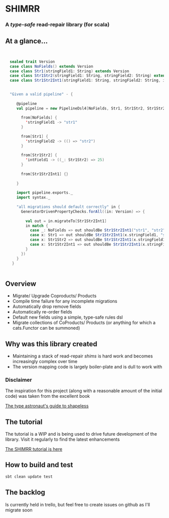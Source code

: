 # SHIMRR
### A *type-safe* read-repair library (for scala)

## At a glance...
```scala

   
  sealed trait Version
  case class NoFields() extends Version
  case class Str1(stringField1: String) extends Version
  case class Str1Str2(stringField1: String, stringField2: String) extends Version
  case class Str1Str2Int1(stringField1: String, stringField2: String, intField1: Int) extends Version 
  

  "Given a valid pipeline" - {
 
     @pipeline
     val pipeline = new PipelineDsl4[NoFields, Str1, Str1Str2, Str1Str2Int1] {
 
       from[NoFields] {
         'stringField1 -> "str1"
       }
 
       from[Str1] {
         'stringField2 -> (() => "str2")
       }
 
       from[Str1Str2] {
         'intField1 -> ((_: Str1Str2) => 25)
       }
 
       from[Str1Str2Int1] {}
 
     }
 
     import pipeline.exports._
     import syntax._
      
     "all migrations should default correctly" in {
       GeneratorDrivenPropertyChecks.forAll((in: Version) => {
 
         val out = in.migrateTo[Str1Str2Int1]
         in match {
           case _: NoFields => out shouldBe Str1Str2Int1("str1", "str2", 25)
           case x: Str1 => out shouldBe Str1Str2Int1(x.stringField1, "str2", 25)
           case x: Str1Str2 => out shouldBe Str1Str2Int1(x.stringField1, x.stringField2, 25)
           case x: Str1Str2Int1 => out shouldBe Str1Str2Int1(x.stringField1, x.stringField2, x.intField1)
         }
       })
     }
   }
   

```

## Overview

 - Migrate/ Upgrade Coproducts/ Products
 - Compile time failure for any incomplete migrations
 - Automatically drop remove fields
 - Automatically re-order fields
 - Default new fields using a simple, type-safe rules dsl
 - Migrate collections of CoProducts/ Products (or anything for which a cats.Functor can be summoned)
 
## Why was this library created

- Maintaining a stack of read-repair *shims* is hard work and becomes increasingly complex over time
- The version mapping code is largely boiler-plate and is dull to work with
 
### Disclaimer

The inspiration for this project (along with a reasonable amount of the initial code) was taken from the excellent book

[The type astronaut's guide to shapeless](https://underscore.io/books/shapeless-guide/)

## The tutorial

The tutorial is a WIP and is being used to drive future development of the library.  Visit it regularly
to find the latest enhancements

[The SHIMRR tutorial is here](tutorials/src/main/scala/uk/camsw/shimrr/tutorial/README.md)
 


## How to build and test
```bash
sbt clean update test
```

## The backlog
Is currently held in trello, but feel free to create issues on github as I'll migrate soon
